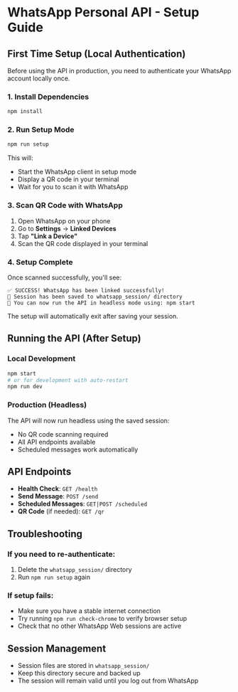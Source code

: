 # WhatsApp Personal API - Setup Guide

## First Time Setup (Local Authentication)

Before using the API in production, you need to authenticate your WhatsApp account locally once.

### 1. Install Dependencies
```bash
npm install
```

### 2. Run Setup Mode
```bash
npm run setup
```

This will:
- Start the WhatsApp client in setup mode
- Display a QR code in your terminal
- Wait for you to scan it with WhatsApp

### 3. Scan QR Code with WhatsApp
1. Open WhatsApp on your phone
2. Go to **Settings** → **Linked Devices**
3. Tap **"Link a Device"**
4. Scan the QR code displayed in your terminal

### 4. Setup Complete
Once scanned successfully, you'll see:
```
✅ SUCCESS! WhatsApp has been linked successfully!
🔐 Session has been saved to whatsapp_session/ directory
🚀 You can now run the API in headless mode using: npm start
```

The setup will automatically exit after saving your session.

## Running the API (After Setup)

### Local Development
```bash
npm start
# or for development with auto-restart
npm run dev
```

### Production (Headless)
The API will now run headless using the saved session:
- No QR code scanning required
- All API endpoints available
- Scheduled messages work automatically

## API Endpoints
- **Health Check**: `GET /health`
- **Send Message**: `POST /send`
- **Scheduled Messages**: `GET|POST /scheduled`
- **QR Code** (if needed): `GET /qr`

## Troubleshooting

### If you need to re-authenticate:
1. Delete the `whatsapp_session/` directory
2. Run `npm run setup` again

### If setup fails:
- Make sure you have a stable internet connection
- Try running `npm run check-chrome` to verify browser setup
- Check that no other WhatsApp Web sessions are active

## Session Management
- Session files are stored in `whatsapp_session/`
- Keep this directory secure and backed up
- The session will remain valid until you log out from WhatsApp
